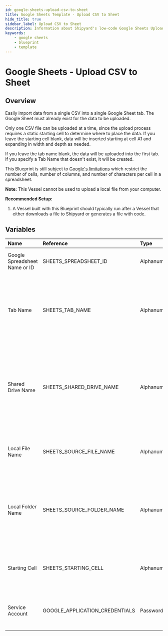 ```yaml
---
id: google-sheets-upload-csv-to-sheet
title: Google Sheets Template - Upload CSV to Sheet
hide_title: true
sidebar_label: Upload CSV to Sheet
description: Information about Shipyard's low-code Google Sheets Upload CSV to Sheet blueprint. Easily import your data into a Google Sheet so your teams can collaboratively edit it. Create or update worksheets at scale. 
keywords:
    - google sheets
    - blueprint
    - template
---
```


# Google Sheets - Upload CSV to Sheet

## Overview
Easily import data from a single CSV into a single Google Sheet tab. The Google Sheet must already exist for the data to be uploaded.

Only one CSV file can be uploaded at a time, since the upload process requires a static starting cell to determine where to place the data. If you leave the starting cell blank, data will be inserted starting at cell A1 and expanding in width and depth as needed.

If you leave the tab name blank, the data will be uploaded into the first tab. If you specify a Tab Name that doesn't exist, it will be created.

This Blueprint is still subject to [Google's limitations](https://support.google.com/drive/answer/37603) which restrict the number of cells, number of columns, and number of characters per cell in a spreadsheet.

**Note:** This Vessel cannot be used to upload a local file from your computer.

**Recommended Setup:**

1. A Vessel built with this Blueprint should typically run after a Vessel that either downloads a file to Shipyard or generates a file with code. 

## Variables

| Name | Reference | Type | Required | Default | Options | Description |
|:-----|:----------|:-----|:---------|:--------|:--------|:------------|
| Google Spreadsheet Name or ID | SHEETS_SPREADSHEET_ID  | Alphanumeric |:white_check_mark: | - | - | Name or ID of the sheet to put data into. |
| Tab Name | SHEETS_TAB_NAME  | Alphanumeric |:heavy_minus_sign: | - | - | Name of the tab in the sheet to upload data to. This field is case sensitive. If left blank, data will be put into the first tab. |
| Shared Drive Name | SHEETS_SHARED_DRIVE_NAME  | Alphanumeric |:heavy_minus_sign: | - | - | Name of the Shared Drive the sheet exists in. This field is case sensitive. Leave blank if the file does not exist in a Shared Drive. |
| Local File Name | SHEETS_SOURCE_FILE_NAME  | Alphanumeric |:white_check_mark: | - | - | Name of the target CSV file on Shipyard to be uploaded to the sheet.  |
| Local Folder Name | SHEETS_SOURCE_FOLDER_NAME  | Alphanumeric |:heavy_minus_sign: | - | - | Name of the local folder on Shipyard to upload the target file from. If left blank, will look in the home directory. |
| Starting Cell | SHEETS_STARTING_CELL  | Alphanumeric |:heavy_minus_sign: | - | - | Cell to start at when uploading data. If left blank, will start at cell A1. |
| Service Account | GOOGLE_APPLICATION_CREDENTIALS  | Password |:white_check_mark: | - | - | JSON from a Google Cloud Service account key. |



